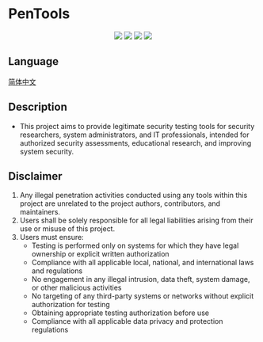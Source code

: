 # PenTools
<p align="center">
    <img src="https://img.shields.io/badge/PenTools-gold" />
    <img src="https://img.shields.io/badge/Version-1.0-blue" />
    <img src="https://img.shields.io/badge/License-AGPL%203.0-green.svg" />
    <img src="https://img.shields.io/badge/License-Apache%202.0-green.svg" />
</p>

## Language
[简体中文](README.zh-CN.md)

## Description
- This project aims to provide legitimate security testing tools for security researchers, system administrators, and IT professionals, intended for authorized security assessments, educational research, and improving system security.

## Disclaimer
1. Any illegal penetration activities conducted using any tools within this project are unrelated to the project authors, contributors, and maintainers.
2. Users shall be solely responsible for all legal liabilities arising from their use or misuse of this project.
3. Users must ensure:
    - Testing is performed only on systems for which they have legal ownership or explicit written authorization
    - Compliance with all applicable local, national, and international laws and regulations
    - No engagement in any illegal intrusion, data theft, system damage, or other malicious activities
    - No targeting of any third-party systems or networks without explicit authorization for testing
    - Obtaining appropriate testing authorization before use
    - Compliance with all applicable data privacy and protection regulations